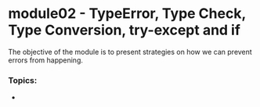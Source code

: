 # module02 - TypeError, Type Check, Type Conversion, try-except and if
The objective of the module is to present strategies on how we can prevent errors from happening.

### Topics:
- 